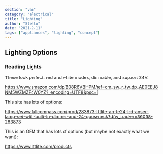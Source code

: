 ```yaml
---
section: "van"
category: "electrical"
title: "Lighting"
author: "Stello"
date: "2021-2-11"
tags: ["appliances", "lighting", "concept"]
---
```


## Lighting Options

### Reading Lights

These look perfect:  red and white modes, dimmable, and support 24V:

[https://www.amazon.com/dp/B08R6VBHPM/ref=cm_sw_r_tw_dp_AE0EEJ8NM5WZMZF4W0YZ?_encoding=UTF8&psc=1 ](https://www.amazon.com/dp/B08R6VBHPM/ref=cm_sw_r_tw_dp_AE0EEJ8NM5WZMZF4W0YZ?_encoding=UTF8&psc=1 )

This site has lots of options:

https://www.fullcompass.com/prod/283873-littlite-an-te24-led-anser-lamp-set-with-built-in-dimmer-and-24-gooseneck?dfw_tracker=36058-283873

This is an OEM that has lots of options (but maybe not exactly what we want):

https://www.littlite.com/products